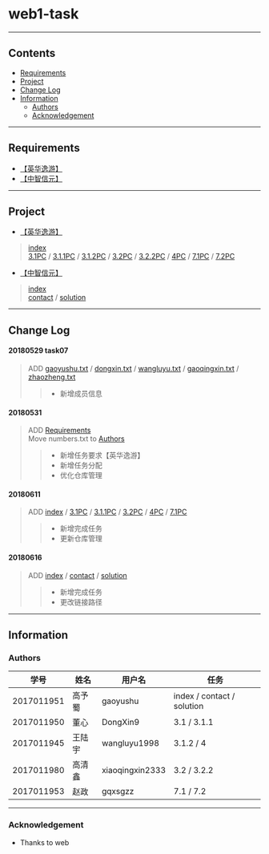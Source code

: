 # web1-task
----
## Contents
* [Requirements](#requirements)
* [Project](#project)
* [Change Log](#change-Log)
* [Information](#information)
  * [Authors](#authors)
  * [Acknowledgement](#acknowledgement)
----
## Requirements
* [【英华逸游】](/Requirements/英华逸游)
* [【中智信元】](/Requirements/中智信元)
----
## Project
* [【英华逸游】](/Project/英华逸游)
> [index](https://gaoyushu.github.io/web1-task/Project/yinghuayiyou/index.html)  
> [3.1PC](https://gaoyushu.github.io/web1-task/Project/yinghuayiyou/html/3.1PC.html) / 
> [3.1.1PC](https://gaoyushu.github.io/web1-task/Project/yinghuayiyou/html/3.1.1PC.html) / 
> [3.1.2PC](https://gaoyushu.github.io/web1-task/Project/yinghuayiyou/html/3.1.2PC.html) / 
> [3.2PC](https://gaoyushu.github.io/web1-task/Project/yinghuayiyou/html/3.2PC.html) / 
> [3.2.2PC](https://gaoyushu.github.io/web1-task/Project/yinghuayiyou/html/3.2.2PC.html) / 
> [4PC](https://gaoyushu.github.io/web1-task/Project/yinghuayiyou/html/4PC.html) / 
> [7.1PC](https://gaoyushu.github.io/web1-task/Project/yinghuayiyou/html/7.1PC.html) / 
> [7.2PC](https://gaoyushu.github.io/web1-task/Project/yinghuayiyou/html/7.2PC.html)  
* [【中智信元】](/Project/中智信元)
> [index](https://gaoyushu.github.io/web1-task/Project/zhongzhixinyuan/index.html)  
> [contact](https://gaoyushu.github.io/web1-task/Project/zhongzhixinyuan/html/contact.html) / 
> [solution](https://gaoyushu.github.io/web1-task/Project/zhongzhixinyuan/html/solution.html)
----
## Change Log
#### 20180529 task07
> ADD [gaoyushu.txt](/Authors/gaoyushu.txt) / [dongxin.txt](/Authors/dongxin.txt) / [wangluyu.txt](/Authors/wangluyu.txt) / [gaoqingxin.txt](/Authors/gaoqingxin.txt) / [zhaozheng.txt](/Authors/zhaozheng.txt)
>> * 新增成员信息
#### 20180531
> ADD [Requirements](Requirements)  
> Move numbers.txt to [Authors](Authors)
>> * 新增任务要求【英华逸游】
>> * 新增任务分配
>> * 优化仓库管理
#### 20180611
>ADD [index](https://gaoyushu.github.io/web1-task/Project/yinghuayiyou/index.html) / [3.1PC](https://gaoyushu.github.io/web1-task/Project/yinghuayiyou/html/3.1PC.html) / [3.1.1PC](https://gaoyushu.github.io/web1-task/Project/yinghuayiyou/html/3.1.1PC.html) / [3.2PC](https://gaoyushu.github.io/web1-task/Project/html/3.2PC.html) / [4PC](https://gaoyushu.github.io/web1-task/Project/yinghuayiyou/html/4PC.html) / [7.1PC](https://gaoyushu.github.io/web1-task/Project/yinghuayiyou/html/7.1PC.html)
>> * 新增完成任务  
>> * 更新仓库管理  
#### 20180616
>ADD [index](https://gaoyushu.github.io/web1-task/Project/zhongzhixinyuan/index.html) / [contact](https://gaoyushu.github.io/web1-task/Project/zhongzhixinyuan/html/contact.html) / [solution](https://gaoyushu.github.io/web1-task/Project/zhongzhixinyuan/html/solution.html)
>> * 新增完成任务
>> * 更改链接路径
----
## Information
### Authors
学号|姓名|用户名|任务
----|----|----|----
2017011951|高予蜀|gaoyushu|index / contact / solution 
2017011950|董心|DongXin9|3.1 / 3.1.1
2017011945|王陆宇|wangluyu1998|3.1.2 / 4
2017011980|高清鑫|xiaoqingxin2333|3.2 / 3.2.2
2017011953|赵政|gqxsgzz|7.1 / 7.2
----
### Acknowledgement
* Thanks to web
